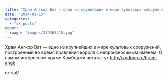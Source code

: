```yaml
---
title: "Храм Ангкор Ват — одно из крупнейших в мире культовых сооружений, построенный во время правления кор..."
date: "2014-01-15"
categories: 
  - "vk_posts"
cover:
  image: "images/319363415.jpg"
---
```


Храм Ангкор Ват — одно из крупнейших в мире культовых сооружений, построенный во время правления короля с непроизносимым именем. О самом интересном храме Камбоджи читать тут http://vodpop.ru/hram-angk

<!--more--> or-vat/
